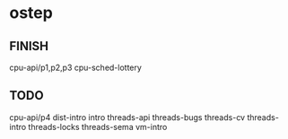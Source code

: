 # ostep

## FINISH

cpu-api/p1,p2,p3
cpu-sched-lottery

## TODO

cpu-api/p4
dist-intro
intro
threads-api
threads-bugs
threads-cv
threads-intro
threads-locks
threads-sema
vm-intro
